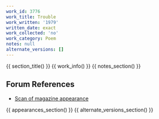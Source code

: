 ```yaml
---
work_id: 3776
work_title: Trouble
work_written: '1979'
written_date: exact
work_collected: 'no'
work_category: Poem
notes: null
alternate_versions: []
---
```


{{ section_title() }}
{{ work_info() }}
{{ notes_section() }}
## Forum References
- [Scan of magazine appearance](https://bukowskiforum.com/threads/louis-ferdinand-destouches-trouble-wormwood-review-no-85-1982.12782/)

{{ appearances_section() }}
{{ alternate_versions_section() }}